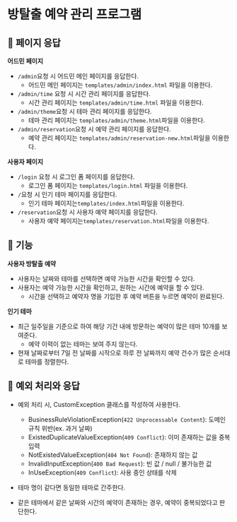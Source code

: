 # 방탈출 예약 관리 프로그램

## 📌 페이지 응답

**어드민 페이지**

- `/admin`요청 시 어드민 메인 페이지를 응답한다.
    - 어드민 메인 페이지는 `templates/admin/index.html` 파일을 이용한다.
- `/admin/time` 요청 시 시간 관리 페이지를 응답한다.
    - 시간 관리 페이지는 `templates/admin/time.html` 파일을 이용한다.
- `/admin/theme`요청 시 테마 관리 페이지를 응답한다.
    - 테마 관리 페이지는 `templates/admin/theme.html`파일을 이용한다.
- `/admin/reservation`요청 시 예약 관리 페이지를 응답한다.
    - 예약 관리 페이지는 `templates/admin/reservation-new.html`파일을 이용한다.

**사용자 페이지**

- `/login` 요청 시 로그인 폼 페이지를 응답한다.
    - 로그인 폼 페이지는 `templates/login.html` 파일을 이용한다.
- `/`요청 시 인기 테마 페이지를 응답한다.
    - 인기 테마 페이지는`templates/index.html`파일을 이용한다.
- `/reservation`요청 시 사용자 예약 페이지를 응답한다.
    - 사용자 예약 페이지는`templates/reservation.html`파일을 이용한다.

## 📌 기능

**사용자 방탈출 예약**

- 사용자는 날짜와 테마를 선택하면 예약 가능한 시간을 확인할 수 있다.
- 사용자는 예약 가능한 시간을 확인하고, 원하는 시간에 예약을 할 수 있다.
    - 시간을 선택하고 예약자 명을 기입한 후 예약 버튼을 누르면 예약이 완료된다.

**인기 테마**

- 최근 일주일을 기준으로 하여 해당 기간 내에 방문하는 예약이 많은 테마 10개를 보여준다.
    - 예약 이력이 없는 테마는 보여 주지 않는다.
- 현재 날짜로부터 7일 전 날짜를 시작으로 하루 전 날짜까지 예약 건수가 많은 순서대로 테마를 정렬한다.

## 📌 예외 처리와 응답

- 예외 처리 시, CustomException 클래스를 작성하여 사용한다.
    - BusinessRuleViolationException(`422 Unprocessable Content`): 도메인 규칙 위반(ex. 과거 날짜)
    - ExistedDuplicateValueException(`409 Conflict`): 이미 존재하는 값을 중복 입력
    - NotExistedValueException(`404 Not Found`): 존재하지 않는 값
    - InvalidInputException(`400 Bad Request`): 빈 값 / null / 불가능한 값
    - InUseException(`409 Conflict`): 사용 중인 상태를 삭제


- 테마 명이 같다면 동일한 테마로 간주한다.
- 같은 테마에서 같은 날짜와 시간의 예약이 존재하는 경우, 예약이 중복되었다고 판단한다.
